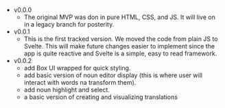 - v0.0.0
  - The original MVP was don in pure HTML, CSS, and JS. It will live on in a legacy branch for posterity.
- v0.0.1
  - This is the first tracked version. We moved the code from plain JS to Svelte. This will make future changes easier to implement since the app is quite reactive and Svelte is a simple, easy to read framework.
- v0.0.2
  - add Box UI wrapped for quick styling.
  - add basic version of noun editor display (this is where user will interact with words na transform them).
  - add noun highlight and select.
  - a basic version of creating and visualizing translations